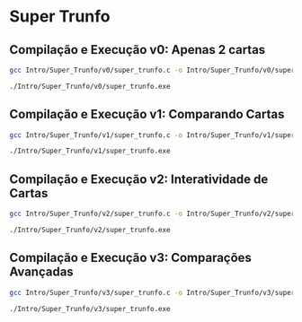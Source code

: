 # Super Trunfo

## Compilação e Execução v0: Apenas 2 cartas

```bash
gcc Intro/Super_Trunfo/v0/super_trunfo.c -o Intro/Super_Trunfo/v0/super_trunfo.exe
```

```bash
./Intro/Super_Trunfo/v0/super_trunfo.exe
```

## Compilação e Execução v1: Comparando Cartas

```bash
gcc Intro/Super_Trunfo/v1/super_trunfo.c -o Intro/Super_Trunfo/v1/super_trunfo.exe
```

```bash
./Intro/Super_Trunfo/v1/super_trunfo.exe
```

## Compilação e Execução v2: Interatividade de Cartas

```bash
gcc Intro/Super_Trunfo/v2/super_trunfo.c -o Intro/Super_Trunfo/v2/super_trunfo.exe
```

```bash
./Intro/Super_Trunfo/v2/super_trunfo.exe
```

## Compilação e Execução v3: Comparações Avançadas

```bash
gcc Intro/Super_Trunfo/v3/super_trunfo.c -o Intro/Super_Trunfo/v3/super_trunfo.exe
```

```bash
./Intro/Super_Trunfo/v3/super_trunfo.exe
```
